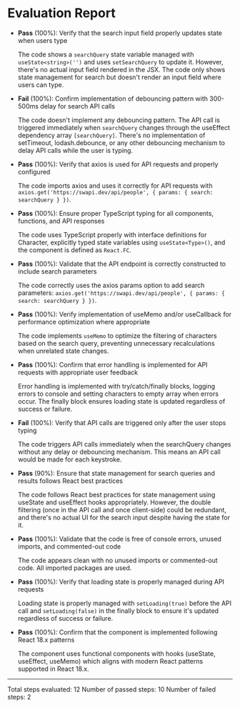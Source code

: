 # Evaluation Report

- **Pass** (100%): Verify that the search input field properly updates state when users type

    The code shows a `searchQuery` state variable managed with `useState<string>('')` and uses `setSearchQuery` to update it. However, there's no actual input field rendered in the JSX. The code only shows state management for search but doesn't render an input field where users can type.

- **Fail** (100%): Confirm implementation of debouncing pattern with 300-500ms delay for search API calls

    The code doesn't implement any debouncing pattern. The API call is triggered immediately when `searchQuery` changes through the useEffect dependency array `[searchQuery]`. There's no implementation of setTimeout, lodash.debounce, or any other debouncing mechanism to delay API calls while the user is typing.

- **Pass** (100%): Verify that axios is used for API requests and properly configured

    The code imports axios and uses it correctly for API requests with `axios.get('https://swapi.dev/api/people', { params: { search: searchQuery } })`.

- **Pass** (100%): Ensure proper TypeScript typing for all components, functions, and API responses

    The code uses TypeScript properly with interface definitions for Character, explicitly typed state variables using `useState<Type>()`, and the component is defined as `React.FC`.

- **Pass** (100%): Validate that the API endpoint is correctly constructed to include search parameters

    The code correctly uses the axios params option to add search parameters: `axios.get('https://swapi.dev/api/people', { params: { search: searchQuery } })`.

- **Pass** (100%): Verify implementation of useMemo and/or useCallback for performance optimization where appropriate

    The code implements `useMemo` to optimize the filtering of characters based on the search query, preventing unnecessary recalculations when unrelated state changes.

- **Pass** (100%): Confirm that error handling is implemented for API requests with appropriate user feedback

    Error handling is implemented with try/catch/finally blocks, logging errors to console and setting characters to empty array when errors occur. The finally block ensures loading state is updated regardless of success or failure.

- **Fail** (100%): Verify that API calls are triggered only after the user stops typing

    The code triggers API calls immediately when the searchQuery changes without any delay or debouncing mechanism. This means an API call would be made for each keystroke.

- **Pass** (90%): Ensure that state management for search queries and results follows React best practices

    The code follows React best practices for state management using useState and useEffect hooks appropriately. However, the double filtering (once in the API call and once client-side) could be redundant, and there's no actual UI for the search input despite having the state for it.

- **Pass** (100%): Validate that the code is free of console errors, unused imports, and commented-out code

    The code appears clean with no unused imports or commented-out code. All imported packages are used.

- **Pass** (100%): Verify that loading state is properly managed during API requests

    Loading state is properly managed with `setLoading(true)` before the API call and `setLoading(false)` in the finally block to ensure it's updated regardless of success or failure.

- **Pass** (100%): Confirm that the component is implemented following React 18.x patterns

    The component uses functional components with hooks (useState, useEffect, useMemo) which aligns with modern React patterns supported in React 18.x.

---

Total steps evaluated: 12
Number of passed steps: 10
Number of failed steps: 2